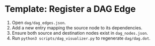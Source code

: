 # Template: Register a DAG Edge

1. Open `dag/dag_edges.json`.
2. Add a new entry mapping the source node to its dependencies.
3. Ensure both source and destination nodes exist in `dag_nodes.json`.
4. Run `python3 scripts/dag_visualizer.py` to regenerate `dag/dag.dot`.
